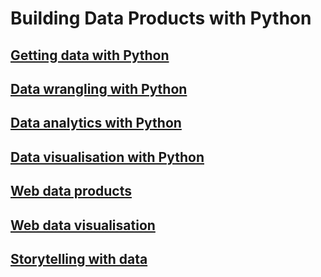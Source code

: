 # Building Data Products with Python  

## [Getting data with Python](https://github.com/data-products-python/getting-data-python/blob/master/README.md)  

## [Data wrangling with Python](https://github.com/data-products-python/data-wrangling-python/blob/master/README.md)  

## [Data analytics with Python](https://github.com/data-products-python/data-analytics-python/blob/master/README.md)  

## [Data visualisation with Python](https://github.com/data-products-python/data-visualisation-python/blob/master/README.md)  

## [Web data products](https://github.com/data-products-python/web-data-products/blob/master/README.md)  

## [Web data visualisation](https://github.com/data-products-python/data-visualisation-web/blob/master/README.md) 

## [Storytelling with data](https://github.com/data-products-python/storytelling-data/blob/master/README.md)  



